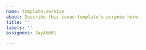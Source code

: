 ```yaml
---
name: template.service
about: Describe this issue template's purpose here.
title: ''
labels: ''
assignees: Jay46601

---
```



